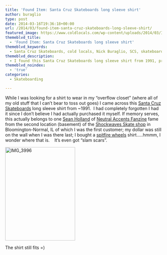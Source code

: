 ```yaml
---
title: 'Found Item: Santa Cruz Skateboards long sleeve shirt'
author: buraglio
type: post
date: 2014-03-16T19:36:18+00:00
url: /2014/03/found-item-santa-cruz-skateboards-long-sleeve-shirt/
featured_image: https://www.coldlocals.com/wp-content/uploads/2014/03/IMG_3994.jpg
themeblvd_title:
  - 'Found Item: Santa Cruz Skateboards long sleeve shirt'
themeblvd_keywords:
  - Santa Cruz Skateboards, cold locals, Nick Buraglio, SCS, skateboarding, pop culture, punk rock, 61727, shockwaves skate shop, skate, sk8, buraglio
themeblvd_description:
  - I found this Santa Cruz Skateboards long sleeve shirt from 1991, priginally purchased from shockwaves skate shop
themeblvd_noindex:
  - 'true'
categories:
  - Skateboarding

---
```

While I was looking for a shirt to wear in my &#8220;overflow closet&#8221; (where all of my old stuff that I can&#8217;t bear to toss out goes) I came across this <a href="http://www.santacruzskateboards.com/" target="_blank">Santa Cruz Skateboards</a> long sleeve shirt from ~1991.  I had completely forgotten I had it since I don&#8217;t believe I had actually purchased it myself. If memory serves, this actually belongs to one <a href="https://twitter.com/seanmholland" target="_blank">Sean Holland</a> of <a href="http://www.neutralaccentsfanzine.bigcartel.com/" target="_blank">Neutral Accents Fanzine</a> fame from the second location (basement) of the <a href="https://www.facebook.com/ShockwavesSkateshop" target="_blank">Shockwaves Skate shop</a> in Bloomington-Normal, IL of which I was the first customer; my dollar was still on the wall when I was there last; I bought a <a href="http://spitfirewheels.com/formulafour/" target="_blank">spitfire wheels</a> shirt&#8230;..hmmm, I wonder where that is.    It&#8217;s even got &#8220;slam scars&#8221;.

[<img class="aligncenter size-medium wp-image-55" alt="IMG_3996" src="http://coldlocals.com/wp-content/uploads/2014/03/IMG_3996-225x300.jpg" width="225" height="300" srcset="https://www.coldlocals.com/wp-content/uploads/2014/03/IMG_3996-225x300.jpg 225w, https://www.coldlocals.com/wp-content/uploads/2014/03/IMG_3996-768x1024.jpg 768w, https://www.coldlocals.com/wp-content/uploads/2014/03/IMG_3996-550x733.jpg 550w" sizes="(max-width: 225px) 100vw, 225px" />][1]

The shirt still fits =)

 [1]: http://coldlocals.com/wp-content/uploads/2014/03/IMG_3996.jpg